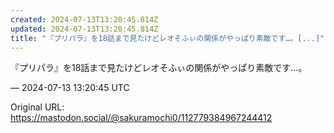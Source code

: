 ```yaml
---
created: 2024-07-13T13:20:45.814Z
updated: 2024-07-13T13:20:45.814Z
title: "『プリパラ』を18話まで見たけどレオそふぃの関係がやっぱり素敵です…。[...]"
---
```


<p>『プリパラ』を18話まで見たけどレオそふぃの関係がやっぱり素敵です…。</p>

&mdash; 2024-07-13 13:20:45 UTC

Original URL: https://mastodon.social/@sakuramochi0/112779384967244412
